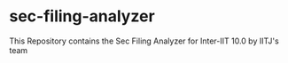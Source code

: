# sec-filing-analyzer

This Repository contains the Sec Filing Analyzer for Inter-IIT 10.0 by IITJ's team